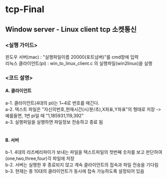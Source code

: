# tcp-Final

## Window server - Linux client tcp 소켓통신

### <실행 가이드>
윈도우 서버(mac) : "실행파일이름 20000(포트넘버)"를 cmd창에 입력\
리눅스 클라이언트(pi) : win_to_linux_client.c 의 실행파일(win2linux)을 실행

### <코드 설명>
#### A. 클라이언트 
a-1. 클라이언트(4대의 pi)는 1~4로 번호를 매긴다.\
a-2. 텍스트 파일은 "자신의번호,현재시간(시/분/초),X좌표,Y좌표"의 형태로 저장 -> 예를들면, 1번 pi일 때 "1,185931,119,392"\
a-3. 실행파일을 실행하면 파일정보 전송하고 종료 됨\
  
#### B. 서버
b-1. 4대의 라즈베리파이가 보내는 파일을 텍스트파일의 첫번째 숫자를 보고 판단하여 (one,two,three,four)각 파일에 저장\
b-2. 서버는 실행한 후 종료되지 않고 계속 클라이언트의 접속과 파일 전송을 기다림\
b-3. 현재는 총 10대의 클라이언트가 동시에 접속 가능하도록 설정되어 있음
